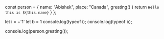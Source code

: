 const person = {
  name: "Abishek",
  place: "Canada",
  greating() {
    return `Hello this is ${this.name}`
  }
};

let i = +'1'
let b = 1
console.log(typeof i);
console.log(typeof b);


console.log(person.greating());